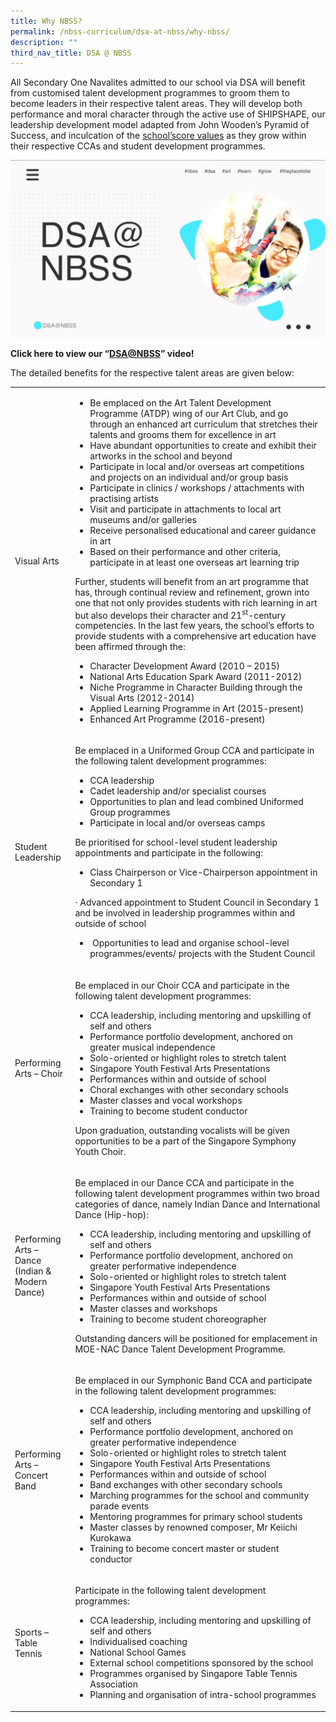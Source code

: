 ```yaml
---
title: Why NBSS?
permalink: /nbss-curriculum/dsa-at-nbss/why-nbss/
description: ""
third_nav_title: DSA @ NBSS
---
```



<p>All Secondary One Navalites admitted to our school via DSA will benefit from customised talent development programmes to groom them to become leaders in their respective talent areas. They will develop both performance and moral character through the active use of SHIPSHAPE, our leadership development model adapted from John Wooden&rsquo;s Pyramid of Success, and inculcation of the&nbsp;<a href="/about-us/our-identity" target="_blank" rel="noopener">school&rsquo;score values</a>&nbsp;as they grow within their respective CCAs and student development programmes.</p>
<img src="/images/y1.png">
<p><strong>Click here to view our &ldquo;<a href="https://www.youtube.com/watch?v=dz-6f1xY22E&amp;feature=youtu.be">DSA@NBSS</a></strong><strong>&rdquo; video!</strong></p>
<p>The detailed benefits for the respective talent areas are given below:</p>
<table>
<tbody>
<tr>
<td width="87">
<p>Visual Arts</p>
</td>
<td width="514">
<ul>
<li>Be emplaced on the Art Talent Development Programme (ATDP) wing of our Art Club, and go through an enhanced art curriculum that stretches their talents and grooms them for excellence in art</li>
<li>Have abundant opportunities to create and exhibit their artworks in the school and beyond</li>
<li>Participate in local and/or overseas art competitions and projects on an individual and/or group basis</li>
<li>Participate in clinics / workshops / attachments with practising artists</li>
<li>Visit and participate in attachments to local art museums and/or galleries</li>
<li>Receive personalised educational and career guidance in art</li>
<li>Based on their performance and other criteria, participate in at least one overseas art learning trip</li>
</ul>
<p>Further, students will benefit from an art programme that has, through continual review and refinement, grown into one that not only provides students with rich learning in art but also develops their character and 21<sup>st</sup>-century competencies. In the last few years, the school&rsquo;s efforts to provide students with a comprehensive art education have been affirmed through the:</p>
<ul>
<li>Character Development Award (2010 &ndash; 2015)</li>
<li>National Arts Education Spark Award (2011-2012)</li>
<li>Niche Programme in Character Building through the Visual Arts (2012-2014)</li>
<li>Applied Learning Programme in Art (2015-present)</li>
<li>Enhanced Art Programme (2016-present)</li>
</ul>
</td>
</tr>
<tr>
<td width="87">
<p>Student Leadership</p>
</td>
<td width="514">
<p>Be emplaced in a Uniformed Group CCA and participate in the following talent development programmes:</p>
<ul>
<li>CCA leadership</li>
<li>Cadet leadership and/or specialist courses</li>
<li>Opportunities to plan and lead combined Uniformed Group programmes</li>
<li>Participate in local and/or overseas camps</li>
</ul>
<p>Be prioritised for school-level student leadership appointments and participate in the following:</p>
<ul>
<li>Class Chairperson or Vice-Chairperson appointment in Secondary 1</li>
</ul>
<p>&middot; Advanced appointment to Student Council in Secondary 1 and be involved in leadership programmes within and outside of school</p>
<ul>
<li>&nbsp;Opportunities to lead and organise school-level programmes/events/ projects with the Student Council&nbsp;</li>
</ul>
</td>
</tr>
<tr>
<td width="87">
<p>Performing Arts &ndash; Choir</p>
</td>
<td width="514">
<p>Be emplaced in our Choir CCA and participate in the following talent development programmes:</p>
<ul>
<li>CCA leadership, including mentoring and upskilling of self and others</li>
<li>Performance portfolio development, anchored on greater musical independence</li>
<li>Solo-oriented or highlight roles to stretch talent</li>
<li>Singapore Youth Festival Arts Presentations</li>
<li>Performances within and outside of school</li>
<li>Choral exchanges with other secondary schools</li>
<li>Master classes and vocal workshops</li>
<li>Training to become student conductor</li>
</ul>
<p>Upon graduation, outstanding vocalists will be given opportunities to be a part of the Singapore Symphony Youth Choir.</p>
</td>
</tr>
<tr>
<td width="87">
<p>Performing Arts &ndash; Dance (Indian &amp; Modern Dance)</p>
</td>
<td width="514">
<p>Be emplaced in our Dance CCA and participate in the following talent development programmes within two broad categories of dance, namely Indian Dance and International Dance (Hip-hop):</p>
<ul>
<li>CCA leadership, including mentoring and upskilling of self and others</li>
<li>Performance portfolio development, anchored on greater performative independence</li>
<li>Solo-oriented or highlight roles to stretch talent</li>
<li>Singapore Youth Festival Arts Presentations</li>
<li>Performances within and outside of school</li>
<li>Master classes and workshops</li>
<li>Training to become student choreographer</li>
</ul>
<p>Outstanding dancers will be positioned for emplacement in MOE-NAC Dance Talent Development Programme.</p>
</td>
</tr>
<tr>
<td width="87">
<p>Performing Arts &ndash; Concert Band</p>
</td>
<td width="514">
<p>Be emplaced in our Symphonic Band CCA and participate in the following talent development programmes:</p>
<ul>
<li>CCA leadership, including mentoring and upskilling of self and others</li>
<li>Performance portfolio development, anchored on greater performative independence</li>
<li>Solo-oriented or highlight roles to stretch talent</li>
<li>Singapore Youth Festival Arts Presentations</li>
<li>Performances within and outside of school</li>
<li>Band exchanges with other secondary schools</li>
<li>Marching programmes for the school and community parade events</li>
<li>Mentoring programmes for primary school students</li>
<li>Master classes by renowned composer, Mr Keiichi Kurokawa</li>
<li>Training to become concert master or student conductor</li>
</ul>
</td>
</tr>
<tr>
<td width="87">
<p>Sports &ndash; Table Tennis</p>
</td>
<td width="514">
<p>Participate in the following talent development programmes:</p>
<ul>
<li>CCA leadership, including mentoring and upskilling of self and others</li>
<li>Individualised coaching</li>
<li>National School Games</li>
<li>External school competitions sponsored by the school</li>
<li>Programmes organised by Singapore Table Tennis Association</li>
<li>Planning and organisation of intra-school programmes</li>
</ul>
</td>
</tr>
</tbody>
</table>
